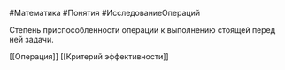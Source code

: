 #Математика #Понятия #ИсследованиеОпераций 

Степень приспособленности операции к выполнению стоящей перед ней задачи.

[[Операция]]
[[Критерий эффективности]]